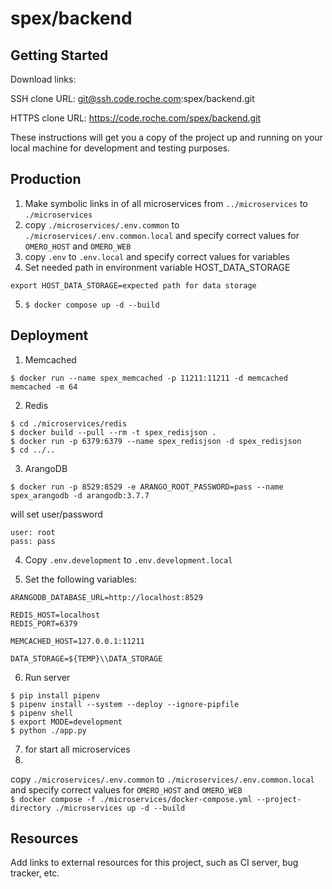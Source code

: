 # spex/backend



## Getting Started

Download links:

SSH clone URL: git@ssh.code.roche.com:spex/backend.git

HTTPS clone URL: https://code.roche.com/spex/backend.git



These instructions will get you a copy of the project up and running on your local machine for development and testing purposes.

## Production

1. Make symbolic links in of all microservices from `../microservices` to `./microservices`  
2. copy `./microservices/.env.common` to `./microservices/.env.common.local` and specify correct values for `OMERO_HOST` and `OMERO_WEB`  
3. copy `.env` to `.env.local` and specify correct values for variables  
4. Set needed path in environment variable HOST_DATA_STORAGE  
```
export HOST_DATA_STORAGE=expected path for data storage
```
5. `$ docker compose up -d --build`

## Deployment

1. Memcached

`$ docker run --name spex_memcached -p 11211:11211 -d memcached memcached -m 64`

2. Redis

```
$ cd ./microservices/redis  
$ docker build --pull --rm -t spex_redisjson .
$ docker run -p 6379:6379 --name spex_redisjson -d spex_redisjson
$ cd ../..
```

3. ArangoDB

`$ docker run -p 8529:8529 -e ARANGO_ROOT_PASSWORD=pass --name spex_arangodb -d arangodb:3.7.7`

will set user/password
```
user: root
pass: pass
```

4. Copy `.env.development` to `.env.development.local`

5. Set the following variables:
```
ARANGODB_DATABASE_URL=http://localhost:8529

REDIS_HOST=localhost
REDIS_PORT=6379

MEMCACHED_HOST=127.0.0.1:11211

DATA_STORAGE=${TEMP}\\DATA_STORAGE
```

6. Run server
```
$ pip install pipenv 
$ pipenv install --system --deploy --ignore-pipfile
$ pipenv shell
$ export MODE=development
$ python ./app.py
```

7. for start all microservices  
8. 
copy `./microservices/.env.common` to `./microservices/.env.common.local` and 
specify correct values for `OMERO_HOST` and `OMERO_WEB`  
`$ docker compose -f ./microservices/docker-compose.yml --project-directory ./microservices up -d --build`

## Resources

Add links to external resources for this project, such as CI server, bug tracker, etc.
